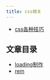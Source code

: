 ```yaml
---
title: css相关
---
```


- [css各种技巧](https://lhammer.cn/You-need-to-know-css/#/)

## 文章目录

- [loading制作](loading.md)
- [rem](rem.md)
